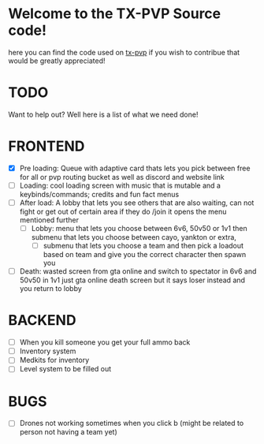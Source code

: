 # Welcome to the TX-PVP Source code!
here you can find the code used on [tx-pvp](https://servers.fivem.net/servers/detail/kperkd)
if you wish to contribue that would be greatly appreciated!

# TODO
Want to help out? Well here is a list of what we need done!
# FRONTEND

 - [X] Pre loading: Queue with adaptive card thats lets you pick between free for all or pvp routing bucket as well as discord and website link 
 - [ ] Loading: cool loading screen with music that is mutable and a keybinds/commands; credits and fun fact menus 
 - [ ] After load: A lobby that lets you see others that are also waiting, can not fight or get out of certain area if they do /join it opens the menu mentioned further
   - [ ] Lobby: menu that lets you choose between 6v6, 50v50 or 1v1 then submenu that lets you choose between cayo, yankton or extra, 
     - [ ] submenu that lets you choose a team and then pick a loadout based on team and give you the correct character then spawn you 
 - [ ] Death: wasted screen from gta online and switch to spectator in 6v6 and 50v50 in 1v1 just gta online death screen but it says loser instead and you return to lobby
# BACKEND
 - [ ] When you kill someone you get your full ammo back
 - [ ] Inventory system
 - [ ] Medkits for inventory
 - [ ] Level system
to be filled out

# BUGS

 - [ ] Drones not working sometimes when you click b (might be related to person not having a team yet)
